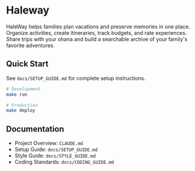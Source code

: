# Haleway

HaleWay helps families plan vacations and preserve memories in one place. Organize activities, create itineraries, track budgets, and rate experiences. Share trips with your ohana and build a searchable archive of your family's favorite adventures.

## Quick Start

See `docs/SETUP_GUIDE.md` for complete setup instructions.

```bash
# Development
make run

# Production
make deploy
```

## Documentation

- Project Overview: `CLAUDE.md`
- Setup Guide: `docs/SETUP_GUIDE.md`
- Style Guide: `docs/STYLE_GUIDE.md`
- Coding Standards: `docs/CODING_GUIDE.md`
